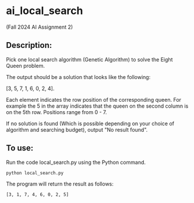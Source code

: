 # ai_local_search
(Fall 2024 AI Assignment 2)

## Description:
Pick one local search algorithm (Genetic Algorithm) to solve the Eight Queen problem.

The output should be a solution that looks like the following:

[3, 5, 7, 1, 6, 0, 2, 4].

Each element indicates the row position of the corresponding queen. For example the 5 in the array indicates that the queen on the second column is on the 5th row. Positions range from 0 - 7.

If no solution is found (Which is possible depending on your choice of algorithm and searching budget), output "No result found".


## To use:

Run the code local_search.py using the Python command.

```bash
python local_search.py
```

The program will return the result as follows:
```bash
[3, 1, 7, 4, 6, 0, 2, 5]
```
